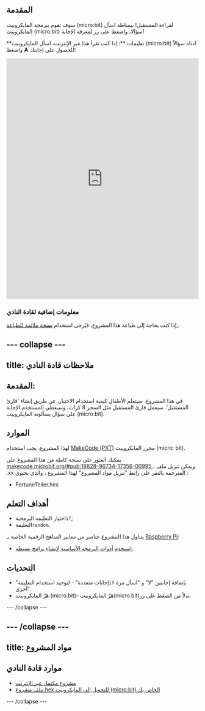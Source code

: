 ## المقدمة

سوف تقوم ببرمجة المايكروبيت (micro:bit) لقراءة المستقبل! ببساطة اسأل المايكروبيت (micro:bit) سؤالا، واضغط على زر لمعرفة الإجابة!

**تعليمات **: إذا كنت تقرأ هذا عبر الإنترنت، اسأل المايكروبيت (micro:bit) ادناه سؤالاً واضغط **A** للحصول على إجابتك!

<div style="position:relative;height:0;padding-bottom:125%;overflow:hidden;"><iframe style="position:absolute;top:0;left:0;width:100%;height:100%;" src="https://makecode.microbit.org/---run?id=_X8jUAqb9mdfj" allowfullscreen="allowfullscreen" sandbox="allow-popups allow-scripts allow-same-origin" frameborder="0"></iframe></div>

### معلومات إضافية لقادة النادي

إذا كنت بحاجة إلى طباعة هذا المشروع، فيُرجى استخدام [نسخة ملائمة للطباعة ](https://projects.raspberrypi.org/en/projects/fortune-teller/print).

## \--- collapse \---

## title: ملاحظات قادة النادي

## المقدمة:

في هذا المشروع، سيتعلم الأطفال كيفية استخدام الاختيار، عن طريق إنشاء 'قارئ المستقبل'. سيعمل قارئ المستقبل مثل السحر 8 كرات، وسيعطي المستخدم الإجابة على سؤال يسألونه المايكروبيت (micro:bit).

## الموارد

لهذا المشروع، يجب استخدام [MakeCode (PXT)](http://jumpto.cc/pxt-new) محرر المايكروبيت (micro: bit).

يمكنك العثور على نسخة كاملة من هذا المشروع على [ makecode.microbit.org/#pub:18828-96734-17356-00995 ](https://makecode.microbit.org/#pub:18828-96734-17356-00995) ، ويمكن تنزيل ملف .xx المترجمة بالنقر على رابط "تنزيل مواد المشروع" لهذا المشروع ، والذي يحتوي :

* FortuneTeller.hex

## أهداف التعلم

* اختيار التعليمة البرمجية`if`;
* التعليمة`random`.

يتناول هذا المشروع عناصر من معايير المناهج الرقمية الخاصة بـ [Raspberry Pi](http://rpf.io/curriculum):

* [استخدم أدوات البرمجة الأساسية لإنشاء برامج بسيطة.](https://www.raspberrypi.org/curriculum/programming/creator)

## التحديات

* "إجابات متعددة" - لتوحيد استخدام التعليمة`if` بإضافة إجابتين "لا" و "اسأل مرة أخرى".
* هَزّ المايكروبيت (micro:bit)- هَزّ المايكروبيت(micro:bit)بدلاً من الضغط على زر.

\--- /collapse \---

## \--- /collapse \---

## title: مواد المشروع

## موارد قادة النادي

* [مشروع مكتمل عبر الإنترنت](https://makecode.microbit.org/#pub:18828-96734-17356-00995)
* [ملف مشروع.hex للتحويل إلى المايكروبيت (micro:bit) الخاص بك](resources/microbit-Fortune-Teller.hex)

\--- /collapse \---